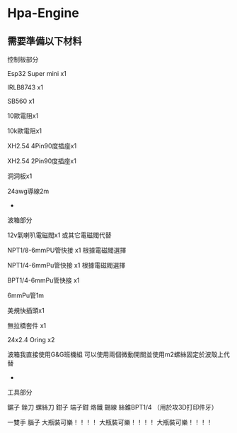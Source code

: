 # Hpa-Engine
需要準備以下材料
-
控制板部分

Esp32 Super mini x1

IRLB8743 x1

SB560 x1

10歐電阻x1

10k歐電阻x1

XH2.54 4Pin90度插座x1

XH2.54 2Pin90度插座x1

洞洞板x1

24awg導線2m

-

波箱部分

12v氣喇叭電磁閥x1 或其它電磁閥代替

NPT1/8-6mmPU管快接 x1 根據電磁閥選擇

NPT1/4-6mmPu管快接 x1 根據電磁閥選擇

BPT1/4-6mmPu管快接 x1

6mmPu管1m

美規快插頭x1

無拉橋套件 x1

24x2.4 Oring x2

波箱我直接使用G&G班機組 可以使用兩個微動開關並使用m2螺絲固定於波殼上代替

-

工具部分

鋸子 銼刀 螺絲刀 鉗子 端子鉗 烙鐵 錫線 絲錐BPT1/4 （用於攻3D打印件牙）


一雙手 腦子 
大瓶裝可樂！！！！
大瓶裝可樂！！！！
大瓶裝可樂！！！！
